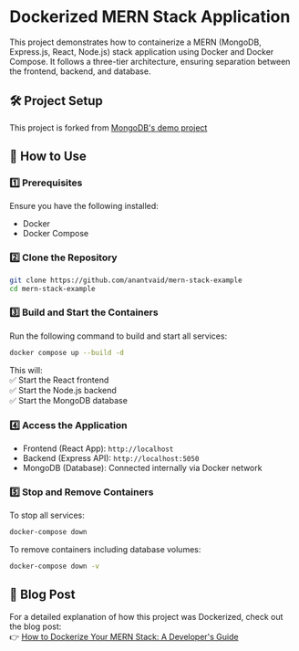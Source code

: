 # Dockerized MERN Stack Application

This project demonstrates how to containerize a MERN (MongoDB, Express.js, React, Node.js) stack application using Docker and Docker Compose. It follows a three-tier architecture, ensuring separation between the frontend, backend, and database.

## 🛠 Project Setup

This project is forked from [MongoDB's demo project](https://github.com/mongodb-developer/mern-stack-example)

## 🚀 How to Use
### 1️⃣ Prerequisites

Ensure you have the following installed:

- Docker
- Docker Compose

### 2️⃣ Clone the Repository

```bash
git clone https://github.com/anantvaid/mern-stack-example
cd mern-stack-example
```

### 3️⃣ Build and Start the Containers

Run the following command to build and start all services:

```bash
docker compose up --build -d
```

This will:<br/>
✅ Start the React frontend <br/>
✅ Start the Node.js backend <br/>
✅ Start the MongoDB database

### 4️⃣ Access the Application

- Frontend (React App): `http://localhost`
- Backend (Express API): `http://localhost:5050`
- MongoDB (Database): Connected internally via Docker network

### 5️⃣ Stop and Remove Containers

To stop all services:

```bash
docker-compose down
```

To remove containers including database volumes:

```bash
docker-compose down -v
```

## 📖 Blog Post

For a detailed explanation of how this project was Dockerized, check out the blog post:<br/>
👉 [How to Dockerize Your MERN Stack: A Developer's Guide](https://techtalkswithanant.hashnode.dev/how-to-dockerize-your-mern-stack-a-developers-guide)
